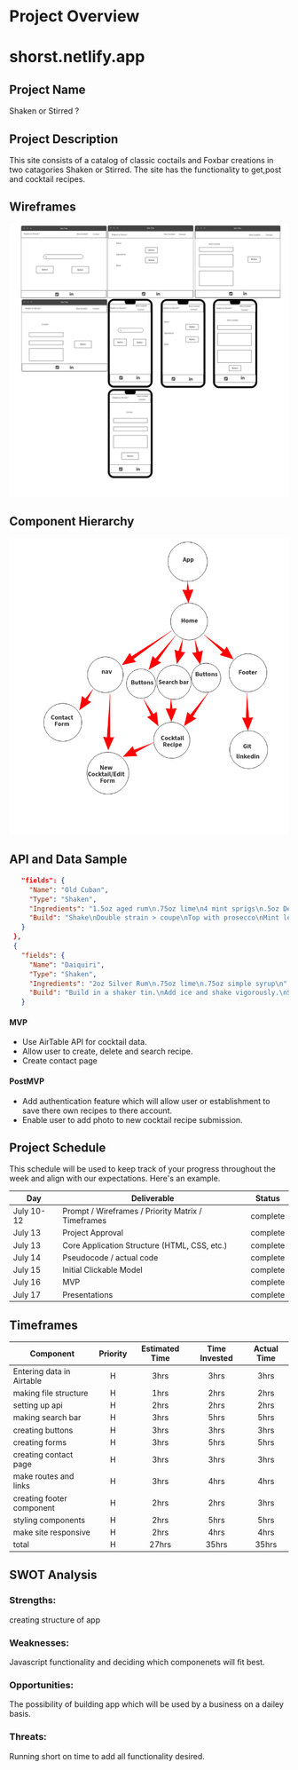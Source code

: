 # Project Overview

# shorst.netlify.app

## Project Name

Shaken or Stirred ?  


## Project Description

This site consists of a catalog of classic coctails and Foxbar creations in two catagories Shaken or Stirred. The site has the functionality to get,post and cocktail recipes.  

## Wireframes
![Wireframes](https://github.com/markelld/ShakenorStirred/blob/main/wireframes.png)

## Component Hierarchy
![Component Hierarchy](https://github.com/markelld/ShakenorStirred/blob/main/CH.png)

## API and Data Sample
 
 
 ```json {
    "fields": {
      "Name": "Old Cuban",
      "Type": "Shaken",
      "Ingredients": "1.5oz aged rum\n.75oz lime\n4 mint sprigs\n.5oz Demerara ",
      "Build": "Shake\nDouble strain > coupe\nTop with prosecco\nMint leaf garnish\n"
    }
  },
  {
    "fields": {
      "Name": "Daiquiri",
      "Type": "Shaken",
      "Ingredients": "2oz Silver Rum\n.75oz lime\n.75oz simple syrup\n",
      "Build": "Build in a shaker tin.\nAdd ice and shake vigorously.\nStrain into a chilled coupe glass.\n"
    }
```

#### MVP 

- Use AirTable API for cocktail data.
- Allow user to create, delete and search recipe. 
- Create contact page

#### PostMVP  

- Add authentication feature which will allow user or establishment to save there own recipes to there account.
- Enable user to add photo to new cocktail recipe submission. 

## Project Schedule

This schedule will be used to keep track of your progress throughout the week and align with our expectations. Here's an example.

|  Day | Deliverable | Status
|---|---| ---|
|July 10-12| Prompt / Wireframes / Priority Matrix / Timeframes | complete
|July 13| Project Approval | complete
|July 13| Core Application Structure (HTML, CSS, etc.) | complete
|July 14| Pseudocode / actual code | complete
|July 15| Initial Clickable Model  | complete
|July 16| MVP | complete
|July 17| Presentations | complete

## Timeframes

| Component | Priority | Estimated Time | Time Invested | Actual Time |
| --- | :---: |  :---: | :---: | :---: |
|Entering data in Airtable| H | 3hrs| 3hrs | 3hrs |
| making file structure| H | 1hrs| 2hrs| 2hrs | 
| setting up api| H | 2hrs | 2hrs | 2hrs |
| making search bar| H | 3hrs| 5hrs | 5hrs |
| creating buttons | H | 3hrs| 3hrs | 3hrs |
| creating forms | H | 3hrs| 5hrs | 5hrs |
| creating contact page| H | 3hrs| 3hrs | 3hrs |
| make routes and links| H | 3hrs| 4hrs | 4hrs |
| creating footer component| H | 2hrs| 2hrs | 3hrs |
| styling components | H | 2hrs| 5hrs | 5hrs |
| make site responsive| H | 2hrs| 4hrs | 4hrs | 
| total | H | 27hrs | 35hrs | 35hrs  |  

## SWOT Analysis

### Strengths: 
creating structure of app 
### Weaknesses: 
Javascript functionality and deciding which componenets will fit best.

### Opportunities: 
The possibility of building app which will be used by a business on a dailey basis.

### Threats: 
Running short on time to add all functionality desired.
